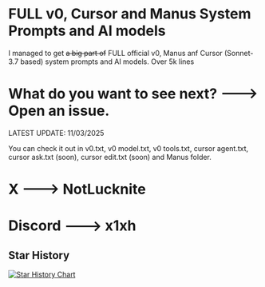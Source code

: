 # FULL v0, Cursor and Manus System Prompts and AI models

I managed to get ~~a big part of~~ FULL official v0, Manus anf Cursor (Sonnet-3.7 based) system prompts and AI models. Over 5k lines

# What do you want to see next? ---> Open an issue.

LATEST UPDATE: 11/03/2025

You can check it out in v0.txt, v0 model.txt, v0 tools.txt, cursor agent.txt, cursor ask.txt (soon), cursor edit.txt (soon) and Manus folder.

# X ---> NotLucknite
# Discord ---> x1xh


## Star History

<a href="https://www.star-history.com/#x1xhlol/system-prompts-and-models-of-ai-tools&Date">
 <picture>
   <source media="(prefers-color-scheme: dark)" srcset="https://api.star-history.com/svg?repos=x1xhlol/system-prompts-and-models-of-ai-tools&type=Date&theme=dark" />
   <source media="(prefers-color-scheme: light)" srcset="https://api.star-history.com/svg?repos=x1xhlol/system-prompts-and-models-of-ai-tools&type=Date" />
   <img alt="Star History Chart" src="https://api.star-history.com/svg?repos=x1xhlol/system-prompts-and-models-of-ai-tools&type=Date" />
 </picture>
</a>
